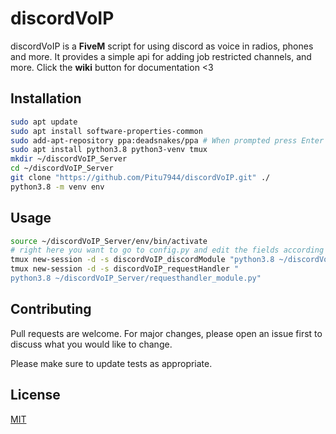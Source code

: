 # discordVoIP

discordVoIP is a **FiveM** script for using discord as voice in radios, phones and more.
It provides a simple api for adding job restricted channels, and more. 
Click the **wiki** button for documentation <3

## Installation

```bash
sudo apt update
sudo apt install software-properties-common
sudo add-apt-repository ppa:deadsnakes/ppa # When prompted press Enter to continue
sudo apt install python3.8 python3-venv tmux
mkdir ~/discordVoIP_Server
cd ~/discordVoIP_Server
git clone "https://github.com/Pitu7944/discordVoIP.git" ./
python3.8 -m venv env
```

## Usage

```bash
source ~/discordVoIP_Server/env/bin/activate
# right here you want to go to config.py and edit the fields according to the comments included in the file
tmux new-session -d -s discordVoIP_discordModule "python3.8 ~/discordVoIP_Server/discord_module.py"
tmux new-session -d -s discordVoIP_requestHandler "
python3.8 ~/discordVoIP_Server/requesthandler_module.py"
```

## Contributing
Pull requests are welcome. For major changes, please open an issue first to discuss what you would like to change.

Please make sure to update tests as appropriate.

## License
[MIT](https://choosealicense.com/licenses/mit/)
